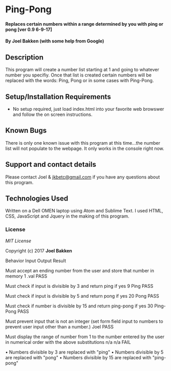 # Ping-Pong

#### Replaces certain numbers within a range determined by you with ping or pong [ver 0.9 6-9-17]

#### By Joel Bakken (with some help from Google)

## Description

This program will create a number list starting at 1 and going to whatever number you specifiy. Once that list is created certain numbers will be replaced with the words: Ping, Pong or in some cases with Ping-Pong.

## Setup/Installation Requirements

* No setup required, just load index.html into your favorite web browswer and follow the on screen instructions.



## Known Bugs

There is only one known issue with this program at this time...the number list will not populate to the webpage. It only works in the console right now.

## Support and contact details

Please contact Joel & jkbetc@gmail.com if you have any questions about this program.

## Technologies Used

Written on a Dell OMEN laptop using Atom and Sublime Text. I used HTML, CSS, JavaScript and Jquery in the making of this program.

### License

*MIT License*

Copyright (c) 2017 **Joel Bakken**


Behavior																	Input	Output		Result

Must accept an ending number from the user and store that number in memory	1		.val		PASS

Must check if input is divisible by 3 and return ping if yes				9		Ping		PASS

Must check if input is divisible by 5 and return pong if yes				20		Pong		PASS

Must check if number is divisible by 15 and return
ping-pong if yes															30		Ping-Pong	PASS

Must prevent input that is not an integer (set form field 
input to numbers to prevent user input other than a number.)				Joel	<none>		PASS

Must display the range of number from 1 to the number entered 
by the user in numerical order with the above substitutions					n/a		n/a			FAIL


•	Numbers divisible by 3 are replaced with "ping"
•	Numbers divisible by 5 are replaced with "pong"
•	Numbers divisible by 15 are replaced with "ping-pong"